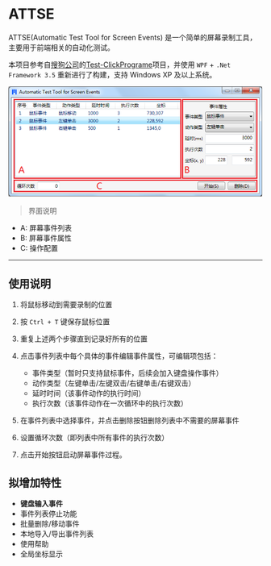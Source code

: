 # ATTSE

ATTSE(Automatic Test Tool for Screen Events) 是一个简单的屏幕录制工具，主要用于前端相关的自动化测试。

本项目参考自[搜狗公司](https://github.com/sogou)的[Test-ClickPrograme](https://github.com/sogou/Test-ClickPrograme)项目，并使用 `WPF` + `.Net Framework 3.5` 重新进行了构建，支持 Windows XP 及以上系统。

![Interface](https://raw.githubusercontent.com/2079/ATTSE/master/images/interface.png)

> 界面说明
- A: 屏幕事件列表
- B: 屏幕事件属性
- C: 操作配置

---

## 使用说明

1. 将鼠标移动到需要录制的位置

2. 按 `Ctrl + T` 键保存鼠标位置

3. 重复上述两个步骤直到记录好所有的位置

4. 点击事件列表中每个具体的事件编辑事件属性，可编辑项包括：
    - 事件类型（暂时只支持鼠标事件，后续会加入键盘操作事件）
    - 动作类型（左键单击/左键双击/右键单击/右键双击）
    - 延时时间（该事件动作的执行时间）
    - 执行次数（该事件动作在一次循环中的执行次数）

5. 在事件列表中选择事件，并点击删除按钮删除列表中不需要的屏幕事件

6. 设置循环次数（即列表中所有事件的执行次数）

7. 点击开始按钮启动屏幕事件过程。

## 拟增加特性

- **键盘输入事件**
- 事件列表停止功能
- 批量删除/移动事件
- 本地导入/导出事件列表
- 使用帮助
- 全局坐标显示